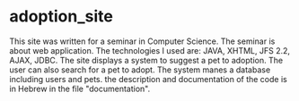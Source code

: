 # adoption_site

This site was written for a seminar in Computer Science. The seminar is about web application. The technologies I used are: JAVA, XHTML, JFS 2.2, AJAX, JDBC. The site displays a system to suggest a pet to adoption. The user can also search for a pet to adopt. The system manes a database including users and pets. the description and documentation of the code is in Hebrew in the file "documentation".
